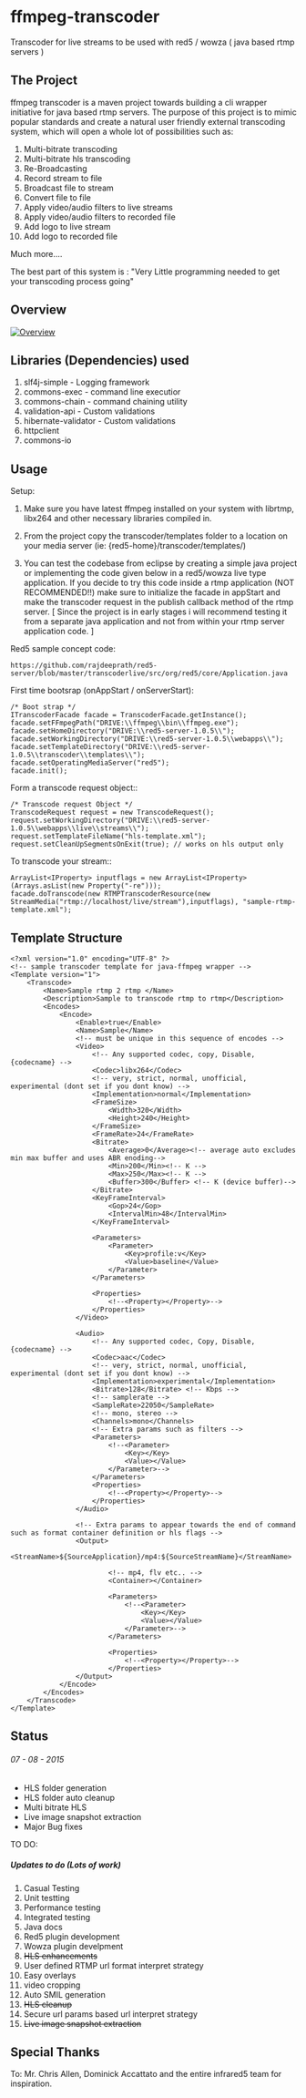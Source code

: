 # ffmpeg-transcoder

Transcoder for live streams to be used with red5 / wowza ( java based rtmp servers )



## The Project

ffmpeg transcoder is a maven project towards building a cli wrapper initiative for java based rtmp servers. The purpose of this project is to mimic popular standards and create a natural user friendly external transcoding system, which will open a whole lot of possibilities such as:

1. Multi-bitrate transcoding
2. Multi-bitrate hls transcoding
3. Re-Broadcasting
4. Record stream to file
5. Broadcast file to stream
6. Convert file to file
7. Apply video/audio filters to live streams
8. Apply video/audio filters to recorded file
9. Add logo to live stream
9. Add logo to recorded file

Much more....

The best part of this system is :  "Very Little programming needed to get your transcoding process going"

## Overview


[![Overview](https://github.com/rajdeeprath/poor-man-transcoder/blob/master/images/transcoder-service%20-%20small.png "Verifying")](https://github.com/rajdeeprath/poor-man-transcoder/blob/master/images/transcoder-service.png)


## Libraries (Dependencies) used

1. slf4j-simple - Logging framework
2. commons-exec - command line executior
3. commons-chain - command chaining utility
4. validation-api - Custom validations
5. hibernate-validator - Custom validations
6. httpclient
7. commons-io


## Usage

Setup:

1. Make sure you have latest ffmpeg installed on your system with librtmp, libx264 and other necessary libraries compiled in.

2. From the project copy the transcoder/templates folder to a location on your media server (ie: {red5-home}/transcoder/templates/)

3. You can test the codebase from eclipse by creating a simple java project or implementing the code given below in a red5/wowza live type application. If you decide to try this code inside a rtmp application (NOT RECOMMENDED!!) make sure to initialize the facade in appStart and make the transcoder request in the publish callback method of the rtmp server. [ Since the project is in early stages i will recommend testing it from a separate java application and not from within your rtmp server application code. ]

Red5 sample concept code:
```
https://github.com/rajdeeprath/red5-server/blob/master/transcoderlive/src/org/red5/core/Application.java
```


First time bootsrap (onAppStart / onServerStart):
```
/* Boot strap */
ITranscoderFacade facade = TranscoderFacade.getInstance();
facade.setFFmpegPath("DRIVE:\\ffmpeg\\bin\\ffmpeg.exe");
facade.setHomeDirectory("DRIVE:\\red5-server-1.0.5\\");
facade.setWorkingDirectory("DRIVE:\\red5-server-1.0.5\\webapps\\");
facade.setTemplateDirectory("DRIVE:\\red5-server-1.0.5\\transcoder\\templates\\");
facade.setOperatingMediaServer("red5");
facade.init();
```


Form a transcode request object::
```
/* Transcode request Object */
TranscodeRequest request = new TranscodeRequest();
request.setWorkingDirectory("DRIVE:\\red5-server-1.0.5\\webapps\\live\\streams\\");
request.setTemplateFileName("hls-template.xml");
request.setCleanUpSegmentsOnExit(true); // works on hls output only
```


To transcode your stream::
```
ArrayList<IProperty> inputflags = new ArrayList<IProperty>(Arrays.asList(new Property("-re")));
facade.doTranscode(new RTMPTranscoderResource(new StreamMedia("rtmp://localhost/live/stream"),inputflags), "sample-rtmp-template.xml");
```


## Template Structure

```
<?xml version="1.0" encoding="UTF-8" ?>
<!-- sample transcoder template for java-ffmpeg wrapper -->
<Template version="1">
	<Transcode>
		<Name>Sample rtmp 2 rtmp </Name>
		<Description>Sample to transcode rtmp to rtmp</Description>	
		<Encodes>
			<Encode>
				<Enable>true</Enable>
				<Name>Sample</Name>								
				<!-- must be unique in this sequence of encodes -->
				<Video>
					<!-- Any supported codec, copy, Disable, {codecname} -->
					<Codec>libx264</Codec>
					<!-- very, strict, normal, unofficial, experimental (dont set if you dont know) -->
					<Implementation>normal</Implementation>
					<FrameSize>
						<Width>320</Width>
						<Height>240</Height>
					</FrameSize>
					<FrameRate>24</FrameRate>
					<Bitrate>
						<Average>0</Average><!-- average auto excludes min max buffer and uses ABR enoding-->
						<Min>200</Min><!-- K -->
						<Max>250</Max><!-- K -->
						<Buffer>300</Buffer> <!-- K (device buffer)-->
					</Bitrate> 
					<KeyFrameInterval>
						<Gop>24</Gop>
						<IntervalMin>48</IntervalMin>
					</KeyFrameInterval>
					
					<Parameters>
						<Parameter>
							<Key>profile:v</Key>
							<Value>baseline</Value>
						</Parameter>
					</Parameters>
					
					<Properties>
						<!--<Property></Property>-->
					</Properties>
				</Video>
				
				<Audio>
					<!-- Any supported codec, Copy, Disable, {codecname} -->
					<Codec>aac</Codec>
					<!-- very, strict, normal, unofficial, experimental (dont set if you dont know) -->
					<Implementation>experimental</Implementation>
					<Bitrate>128</Bitrate> <!-- Kbps -->
					<!-- samplerate -->
					<SampleRate>22050</SampleRate>
					<!-- mono, stereo -->
					<Channels>mono</Channels>
					<!-- Extra params such as filters -->
					<Parameters> 
						<!--<Parameter>
							<Key></Key>
							<Value></Value>
						</Parameter>-->
					</Parameters>
					<Properties>
						<!--<Property></Property>-->
					</Properties>
				</Audio>
				
				<!-- Extra params to appear towards the end of command such as format container definition or hls flags -->		
				<Output>
						<StreamName>${SourceApplication}/mp4:${SourceStreamName}</StreamName>
						
						<!-- mp4, flv etc.. -->
						<Container></Container>
						
						<Parameters>
							<!--<Parameter>
								<Key></Key>
								<Value></Value>
							</Parameter>-->
						</Parameters>
					
						<Properties>
							<!--<Property></Property>-->
						</Properties>
				</Output>
			</Encode>
		</Encodes>
	</Transcode>
</Template>

```

## Status


###### 07 - 08 - 2015

+ HLS folder generation
+ HLS folder auto cleanup
+ Multi bitrate HLS
+ Live image snapshot extraction
+ Major Bug fixes


TO DO:

##### Updates to do (Lots of work)

1. Casual Testing
2. Unit testting
3. Performance testing
4. Integrated testing
5. Java docs
6. Red5 plugin development
7. Wowza plugin develpment
8. ~~HLS enhancements~~
9. User defined RTMP url format interpret strategy
10. Easy overlays
11. video cropping
12. Auto SMIL generation
13. ~~HLS cleanup~~
14. Secure url params based url interpret strategy
15. ~~Live image snapshot extraction~~



## Special Thanks

To: Mr. Chris Allen, Dominick Accattato and the entire infrared5 team for inspiration.